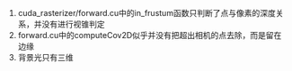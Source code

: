 1. cuda_rasterizer/forward.cu中的in_frustum函数只判断了点与像素的深度关系，并没有进行视锥判定
3. forward.cu中的computeCov2D似乎并没有把超出相机的点去除，而是留在边缘
4. 背景光只有三维